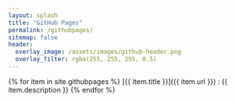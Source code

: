 ```yaml
---
layout: splash
title: "GitHub Pages"
permalink: /githubpages/
sitemap: false
header:
  overlay_image: /assets/images/github-header.png
  overlay_filter: rgba(255, 255, 255, 0.5)
---
```


{% for item in site.githubpages %}
  [{{ item.title }}]({{ item.url }})
  : {{ item.description }}
{% endfor %}